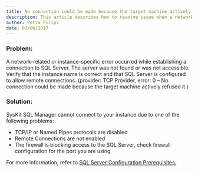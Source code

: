 ```yaml
---
title: No connection could be made because the target machine actively refused it
description: This article describes how to resolve issue when a network-related or instance-specific error occurred while establishing a connection to SQL Server.
author: Petra Filipi
date: 07/06/2017
---
```

### Problem:
 A network-related or instance-specific error occurred while establishing a connection to SQL Server. The server was not found or was not accessible. Verify that the instance name is correct and that SQL Server is configured to allow remote connections. (provider: TCP Provider, error: 0 – No connection could be made because the target machine actively refused it.)

### Solution:
SysKit SQL Manager cannot connect to your instance due to one of the following problems:

* TCP/IP or Named Pipes protocols are disabled
* Remote Connections are not enabled
* The firewall is blocking access to the SQL Server, check firewall configuration for the port you are using

For more information, refer to [SQL Server Configuration Prerequisites.](#internal/requirements/sql-server-configuration)
